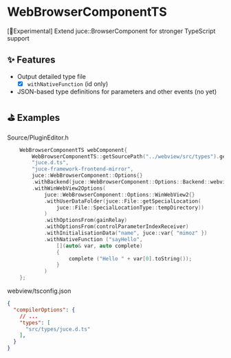 # WebBrowserComponentTS

[🧪Experimental] Extend juce::BrowserComponent for stronger TypeScript support

## ✨ Features

- Output detailed type file
  - [x] `withNativeFunction` (id only)
- JSON-based type definitions for parameters and other events (no yet)

## ⛳ Examples

Source/PluginEditor.h

```cpp
    WebBrowserComponentTS webComponent{
        WebBrowserComponentTS::getSourcePath("../webview/src/types").getFullPathName(),
        "juce.d.ts",
        "juce-framework-frontend-mirror",
        juce::WebBrowserComponent::Options{}
        .withBackend(juce::WebBrowserComponent::Options::Backend::webview2)
        .withWinWebView2Options(
            juce::WebBrowserComponent::Options::WinWebView2{}
            .withUserDataFolder(juce::File::getSpecialLocation(
                juce::File::SpecialLocationType::tempDirectory))
            )
            .withOptionsFrom(gainRelay)
            .withOptionsFrom(controlParameterIndexReceiver)
            .withInitialisationData("name", juce::var{ "mimoz" })
            .withNativeFunction ("sayHello",
                [](auto& var, auto complete)
                {
                    complete ("Hello " + var[0].toString());
                }
            )
    };
```

webview/tsconfig.json
```json
{
  "compilerOptions": {
    // ...
    "types": [
      "src/types/juce.d.ts"
    ],
  }
}

```
